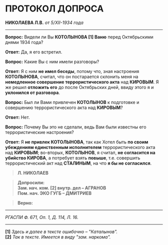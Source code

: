 # ПРОТОКОЛ ДОПРОСА  
**НИКОЛАЕВА Л.В.** *от 5/XII-1934 года*  

---

**Вопрос:** Видели ли Вы **КОТОЛЫНОВА [1] Ваню** перед Октябрьскими днями 1934 года?  

**Ответ:** Да, я его встретил.  

**Вопрос:** Какие Вы с ним имели разговоры?  

**Ответ:** Я с ним **не имел беседы**, потому что, зная настроения **КОТОЛЫНОВА**, считал, что он постарается склонить меня на **немедленное совершение террористического акта** над **КИРОВЫМ**. Я же решил **отложить его** до после Октябрьских дней, ввиду этого я и **уклонился от разговора**.  

**Вопрос:** Был ли Вами привлечен **КОТОЛЫНОВ** к подготовке и совершению террористического акта над **КИРОВЫМ**?  

**Ответ:** Нет.  

**Вопрос:** Почему Вы это не сделали, ведь Вам были известны его террористические настроения?  

**Ответ:** Я **не привлек КОТОЛЫНОВА**, так как Хотел быть **по своим убеждениям единственным исполнителем** террористического акта над **КИРОВЫМ**; во-вторых, **КОТОЛЫНОВ**, я считал, **не согласится на убийство КИРОВА**, а потребует взять **повыше**, т.е. совершить террористический акт над **СТАЛИНЫМ**, на что **я бы не согласился**.  

> **Л. НИКОЛАЕВ**  

> **Допросили:**  
> **Зам. нач. ком. [2] внутр. дел – АГРАНОВ**  
> **Пом. нач. ЭКО ГУГБ – ДМИТРИЕВ**  

> **Верно:**  

---
*РГАСПИ Ф. 671, Оп. 1, Д. 114, Л. 16.*  

---

**[1]** *Здесь и далее в тексте ошибочно – "Каталынов".*  
**[2]** *Так в тексте. Имеется в виду "зам. наркома".*  